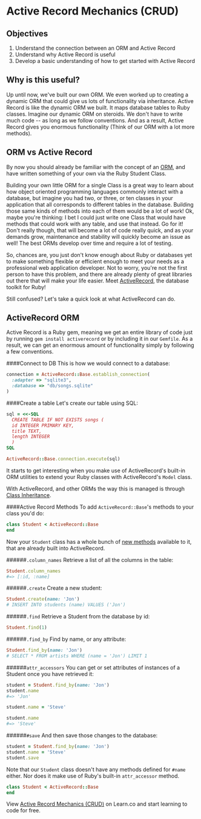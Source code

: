 # Active Record Mechanics (CRUD)

## Objectives
1. Understand the connection between an ORM and Active Record
2. Understand why Active Record is useful
3. Develop a basic understanding of how to get started with Active Record

## Why is this useful?
Up until now, we've built our own ORM. We even worked up to creating a dynamic ORM that could give us lots of functionality via inheritance. Active Record is like the dynamic ORM we built. It maps database tables to Ruby classes. Imagine our dynamic ORM on steroids. We don't have to write much code -- as long as we follow conventions. And as a result, Active Record gives you enormous functionality (Think of our ORM with a lot more methods).

## ORM vs Active Record
By now you should already be familiar with the concept of an [ORM](http://en.wikipedia.org/wiki/Object-relational_mapping), and have written something of your own via the Ruby Student Class.

Building your own little ORM for a single Class is a great way to learn about how object oriented programming languages commonly interact with a database, but imagine you had two, or three, or ten classes in your application that all corresponds to different tables in the database. Building those same kinds of methods into each of them would be a lot of work! Ok, maybe you're thinking: I bet I could just write one Class that would have methods that could work with any table, and use that instead. Go for it! Don't really though, that will become a lot of code really quick, and as your demands grow, maintenance and stability will quickly become an issue as well! The best ORMs develop over time and require a lot of testing. 

So, chances are, you just don't know enough about Ruby or databases yet to make something flexible or efficient enough to meet your needs as a professional web application developer. Not to worry, you're not the first person to have this problem, and there are already plenty of great libraries out there that will make your life easier. Meet [ActiveRecord](http://guides.rubyonrails.org/active_record_basics.html), the database toolkit for Ruby!

Still confused? Let's take a quick look at what ActiveRecord can do.

## ActiveRecord ORM
Active Record is a Ruby gem, meaning we get an entire library of code just by running `gem install activerecord` or by including it in our `Gemfile`. As a result, we can get an enormous amount of functionality simply by following a few conventions. 

####Connect to DB
This is how we would connect to a database:

```ruby
connection = ActiveRecord::Base.establish_connection(
  :adapter => "sqlite3",
  :database => "db/songs.sqlite"
)


```
####Create a table
Let's create our table using SQL:

```ruby
sql = <<-SQL
  CREATE TABLE IF NOT EXISTS songs (
  id INTEGER PRIMARY KEY, 
  title TEXT, 
  length INTEGER
  )
SQL

ActiveRecord::Base.connection.execute(sql)
```

It starts to get interesting when you make use of ActiveRecord's built-in ORM utilities to extend your Ruby classes with ActiveRecord's `Model` class.

With ActiveRecord, and other ORMs the way this is managed is through [Class Inheritance](http://rubylearning.com/satishtalim/ruby_inheritance.html).


####Active Record Methods
To add `ActiveRecord::Base`'s methods to your class you'd do:

```ruby
class Student < ActiveRecord::Base
end
```

Now your `Student` class has a whole bunch of [new methods](http://guides.rubyonrails.org/active_record_basics.html#creating-active-record-models) available to it, that are already built into ActiveRecord.

######`.column_names`
Retrieve a list of all the columns in the table:

```ruby
Student.column_names
#=> [:id, :name]
```

######`.create`
Create a new student:

```ruby
Student.create(name: 'Jon')
# INSERT INTO students (name) VALUES ('Jon')
```

######`.find`
Retrieve a Student from the database by id:

```ruby
Student.find(1)
```

######`.find_by`
Find by name, or any attribute:

```ruby
Student.find_by(name: 'Jon')
# SELECT * FROM artists WHERE (name = 'Jon') LIMIT 1
```

######`attr_accessors`
You can get or set attributes of instances of a Student once you have retrieved it:

```ruby
student = Student.find_by(name: 'Jon')
student.name
#=> 'Jon'

student.name = 'Steve'

student.name
#=> 'Steve'
```

######`#save`
And then save those changes to the database:

```ruby
student = Student.find_by(name: 'Jon')
student.name = 'Steve'
student.save
```

Note that our `Student` class doesn't have any methods defined for `#name` either. Nor does it make use of Ruby's built-in `attr_accessor` method. 

```ruby
class Student < ActiveRecord::Base
end
```

<p data-visibility='hidden'>View <a href='https://learn.co/lessons/active-record-mechanics-crud' title='Active Record Mechanics (CRUD)'>Active Record Mechanics (CRUD)</a> on Learn.co and start learning to code for free.</p>
